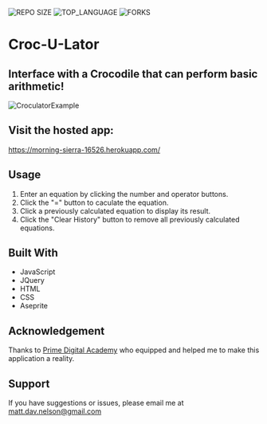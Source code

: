 
![REPO SIZE](https://img.shields.io/github/repo-size/scottbromander/the_marketplace.svg?style=flat-square)
![TOP_LANGUAGE](https://img.shields.io/github/languages/top/scottbromander/the_marketplace.svg?style=flat-square)
![FORKS](https://img.shields.io/github/forks/scottbromander/the_marketplace.svg?style=social)

# Croc-U-Lator

## Interface with a Crocodile that can perform basic arithmetic!

![CroculatorExample](https://user-images.githubusercontent.com/98720000/166307643-af50d168-7a1f-47b9-9a9d-0f5fd689f98c.gif)

## Visit the hosted app:
https://morning-sierra-16526.herokuapp.com/

## Usage

1. Enter an equation by clicking the number and operator buttons.
2. Click the "=" button to caculate the equation.
3. Click a previously calculated equation to display its result.
4. Click the "Clear History" button to remove all previously calculated equations.


## Built With

- JavaScript
- JQuery
- HTML
- CSS
- Aseprite

## Acknowledgement
Thanks to [Prime Digital Academy](www.primeacademy.io) who equipped and helped me to make this application a reality. 

## Support
If you have suggestions or issues, please email me at matt.dav.nelson@gmail.com
